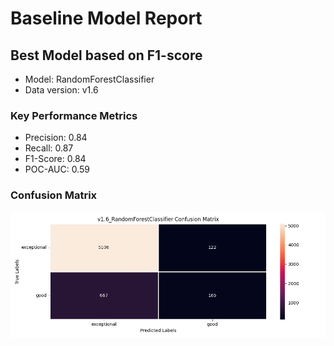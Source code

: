 # Baseline Model Report
## Best Model based on F1-score
- Model: RandomForestClassifier
- Data version: v1.6

### Key Performance Metrics
- Precision: 0.84
- Recall: 0.87
- F1-Score: 0.84
- POC-AUC: 0.59

### Confusion Matrix
![Confusion Matrix](reports/datav1.6_RandomForestClassifier_confusion_matrix.png)

